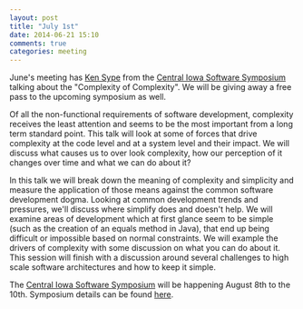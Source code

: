 ```yaml
---
layout: post
title: "July 1st"
date: 2014-06-21 15:10
comments: true
categories: meeting
---
```

June's meeting has [Ken Sype] from the [Central Iowa Software Symposium] talking about the "Complexity of Complexity". We will be giving away a free pass to the upcoming symposium as well.

Of all the non-functional requirements of software development, complexity receives the least attention and seems to be the most important from a long term standard point. This talk will look at some of forces that drive complexity at the code level and at a system level and their impact. We will discuss what causes us to over look complexity, how our perception of it changes over time and what we can do about it?

In this talk we will break down the meaning of complexity and simplicity and measure the application of those means against the common software development dogma. Looking at common development trends and pressures, we'll discuss where simplify does and doesn't help. We will examine areas of development which at first glance seem to be simple (such as the creation of an equals method in Java), that end up being difficult or impossible based on normal constraints. We will example the drivers of complexity with some discussion on what you can do about it. This session will finish with a discussion around several challenges to high scale software architectures and how to keep it simple.

The [Central Iowa Software Symposium] will be happening August 8th to
the 10th. Symposium details can be found [here].

[Ken Sype]:https://twitter.com/kensipe
[Central Iowa Software Symposium]:https://nofluffjuststuff.com/conference/des_moines/2014/08/home
[here]:https://nofluffjuststuff.com/conference/des_moines/2014/08/home
